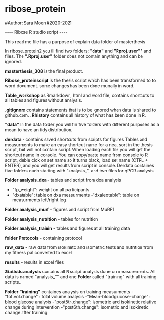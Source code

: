 # ribose_protein
#Author: Sara Moen
#2020-2021



---- Ribose R studio script ----

This read me file has a purpose of explain data folder of masterthesis

In ribose_protein2 you ill find two folders; **"data"** and **"Rproj.user""** and files.
The **".Rproj.user"** folder does not contain anything and can be ignored.

**masterthesis_308** is the final product.

**Ribose_proteinscript** is the thesis script which has been transformed to to word document. some changes has been done munally in word.

**Table_workshop** as Rmarkdown, html and word file, contains shortcuts to all tables and figures without analysis.

**.gitignore** contains statements that is to be ignored when data is shared to github.com.
**.Rhistory** contains all history of what has been done in R. 

**"data"**
In the data folder you will fin five folders with different purposes as a mean to have an tidy distribution.

**derdata** - contains saved shortcuts from scripts for figures
Tables and measurments to make an easy shortcut name for a neat sort in the thesis script, but will not contain script. When loading each file you will get the shortcut name in console. You can copy/paste name from console to R script, duble cick on set name so it turns black, load set name (CTRL + ENTER), and you will get results from script in console.
Derdata containes five folders each starting with "analysis_", and two files for qPCR analysis.

**Folder analysis_dxa** - tables and script from dxa analysis
- "fp_weight": weight on all participants
- "dxatable": table on dxa measurments
-"dxalegtable": table on measurments left/right leg

**Folder analysis_murf** - figures and script from MuRF1 

**Folder analysis_nutrition** - tables for nutrition

**Folder analysis_trainin** - tables and figures at all training data

**folder Protocols** - containing protocol

**raw_data** - raw data from isokinetc and isometric tests and nutrition from my fitness pal converted to excel

**results** - results in excel files


**Statistic analysis** contains all R script analysis done on measurements. All data is named "analysis_"" and one **Folder** called "training" with all training scripts..

**Folder "training"** containes analysis on training measurments
-"tot.vol.change" : total volume analysis
-"Mean-bloodglucose-change": blood glucose analysis
-"post5th.change": isometric and isokinetic relative change during intervention
-"post6th.change": isometric and isokinetic change after training





